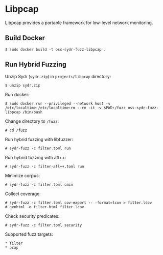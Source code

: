 # Libpcap

Libpcap provides a portable framework for low-level network monitoring.

## Build Docker

    $ sudo docker build -t oss-sydr-fuzz-libpcap .

## Run Hybrid Fuzzing

Unzip Sydr (`sydr.zip`) in `projects/libpcap` directory:

    $ unzip sydr.zip

Run docker:

    $ sudo docker run --privileged --network host -v /etc/localtime:/etc/localtime:ro --rm -it -v $PWD:/fuzz oss-sydr-fuzz-libpcap /bin/bash

Change directory to `/fuzz`:

    # cd /fuzz

Run hybrid fuzzing with libfuzzer:

    # sydr-fuzz -c filter.toml run

Run hybrid fuzzing with afl++:

    # sydr-fuzz -c filter-afl++.toml run

Minimize corpus:

    # sydr-fuzz -c filter.toml cmin

Collect coverage:

    # sydr-fuzz -c filter.toml cov-export -- -format=lcov > filter.lcov
    # genhtml -o filter-html filter.lcov

Check security predicates:

    # sydr-fuzz -c filter.toml security

Supported fuzz targets:

    * filter
    * pcap
